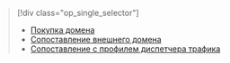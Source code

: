 > [!div class="op_single_selector"]
> * [Покупка домена](../articles/app-service-web/custom-dns-web-site-buydomains-web-app.md)
> * [Сопоставление внешнего домена](../articles/app-service-web/app-service-web-tutorial-custom-domain.md)
> * [Сопоставление с профилем диспетчера трафика](../articles/app-service-web/web-sites-traffic-manager-custom-domain-name.md)
> 
> 

